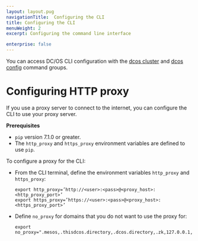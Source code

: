 ```yaml
---
layout: layout.pug
navigationTitle:  Configuring the CLI
title: Configuring the CLI
menuWeight: 2
excerpt: Configuring the command line interface

enterprise: false
---
```



You can access DC/OS CLI configuration with the [dcos cluster](/dcos/1.11/cli/command-reference/dcos-cluster/) and [dcos config](/dcos/1.11/cli/command-reference/dcos-config/) command groups.


# Configuring HTTP proxy

If you use a proxy server to connect to the internet, you can configure the CLI to use your proxy server.

**Prerequisites**

*   `pip` version 7.1.0 or greater.
*   The `http_proxy` and `https_proxy` environment variables are defined to use `pip`.

To configure a proxy for the CLI:

*   From the CLI terminal, define the environment variables `http_proxy` and `https_proxy`:

        export http_proxy=’http://<user>:<pass>@<proxy_host>:<http_proxy_port>’
        export https_proxy=’https://<user>:<pass>@<proxy_host>:<https_proxy_port>’


*   Define `no_proxy` for domains that you do not want to use the proxy for:

        export no_proxy=".mesos,.thisdcos.directory,.dcos.directory,.zk,127.0.0.1,localhost,foo.bar.com,.baz.com”
